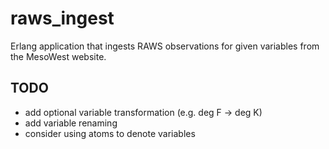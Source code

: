 # raws_ingest

Erlang application that ingests RAWS observations for given variables from the MesoWest website.

## TODO

  * add optional variable transformation (e.g. deg F -> deg K)
  * add variable renaming
  * consider using atoms to denote variables



